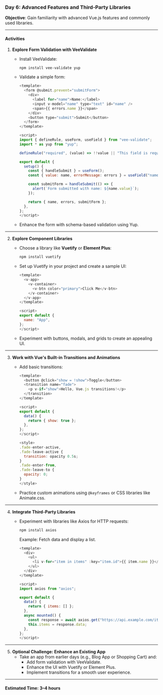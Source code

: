### **Day 6: Advanced Features and Third-Party Libraries**

**Objective**: Gain familiarity with advanced Vue.js features and commonly used libraries.

---

#### **Activities**

1. **Explore Form Validation with VeeValidate**

   - Install VeeValidate:
     ```bash
     npm install vee-validate yup
     ```
   - Validate a simple form:

     ```javascript
     <template>
       <form @submit.prevent="submitForm">
         <div>
           <label for="name">Name:</label>
           <input v-model="name" type="text" id="name" />
           <span>{{ errors.name }}</span>
         </div>
         <button type="submit">Submit</button>
       </form>
     </template>

     <script>
     import { defineRule, useForm, useField } from "vee-validate";
     import * as yup from "yup";

     defineRule("required", (value) => !!value || "This field is required");

     export default {
       setup() {
         const { handleSubmit } = useForm();
         const { value: name, errorMessage: errors } = useField("name", "required");

         const submitForm = handleSubmit(() => {
           alert(`Form submitted with name: ${name.value}`);
         });

         return { name, errors, submitForm };
       },
     };
     </script>
     ```

   - Enhance the form with schema-based validation using Yup.

---

2. **Explore Component Libraries**

   - Choose a library like **Vuetify** or **Element Plus**:
     ```bash
     npm install vuetify
     ```
   - Set up Vuetify in your project and create a sample UI:

     ```javascript
     <template>
       <v-app>
         <v-container>
           <v-btn color="primary">Click Me</v-btn>
         </v-container>
       </v-app>
     </template>

     <script>
     export default {
       name: "App",
     };
     </script>
     ```

   - Experiment with buttons, modals, and grids to create an appealing UI.

---

3. **Work with Vue's Built-in Transitions and Animations**

   - Add basic transitions:

     ```javascript
     <template>
       <button @click="show = !show">Toggle</button>
       <transition name="fade">
         <p v-if="show">Hello, Vue.js transitions!</p>
       </transition>
     </template>

     <script>
     export default {
       data() {
         return { show: true };
       },
     };
     </script>

     <style>
     .fade-enter-active,
     .fade-leave-active {
       transition: opacity 0.5s;
     }
     .fade-enter-from,
     .fade-leave-to {
       opacity: 0;
     }
     </style>
     ```

   - Practice custom animations using `@keyframes` or CSS libraries like Animate.css.

---

4. **Integrate Third-Party Libraries**

   - Experiment with libraries like Axios for HTTP requests:

     ```bash
     npm install axios
     ```

     Example: Fetch data and display a list.

     ```javascript
     <template>
       <div>
         <ul>
           <li v-for="item in items" :key="item.id">{{ item.name }}</li>
         </ul>
       </div>
     </template>

     <script>
     import axios from "axios";

     export default {
       data() {
         return { items: [] };
       },
       async mounted() {
         const response = await axios.get("https://api.example.com/items");
         this.items = response.data;
       },
     };
     </script>
     ```

---

5. **Optional Challenge: Enhance an Existing App**
   - Take an app from earlier days (e.g., Blog App or Shopping Cart) and:
     - Add form validation with VeeValidate.
     - Enhance the UI with Vuetify or Element Plus.
     - Implement transitions for a smooth user experience.

---

#### **Estimated Time**: 3–4 hours
